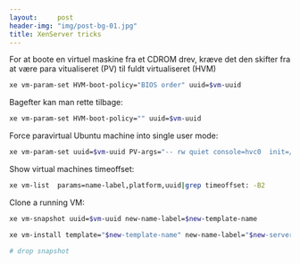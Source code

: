 ```yaml
---
layout:     post
header-img: "img/post-bg-01.jpg"
title: XenServer tricks
---
```


For at boote en virtuel maskine fra et CDROM drev, kræve det den skifter fra at være para vitualiseret (PV) til fuldt virtualiseret (HVM)

```bash
xe vm-param-set HVM-boot-policy="BIOS order" uuid=$vm-uuid
```

Bagefter kan man rette tilbage:

```bash
xe vm-param-set HVM-boot-policy="" uuid=$vm-uuid
```

Force paravirtual Ubuntu machine into single user mode:

```bash
xe vm-param-set uuid=$vm-uuid PV-args="-- rw quiet console=hvc0  init=/bin/bash"
```

Show virtual machines timeoffset:

```bash
xe vm-list  params=name-label,platform,uuid|grep timeoffset: -B2
```

Clone a running VM:
```bash
xe vm-snapshot uuid=$vm-uuid new-name-label=$new-template-name

xe vm-install template="$new-template-name" new-name-label="$new-server-name"

# drop snapshot
```



